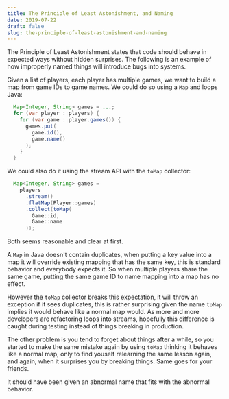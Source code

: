 ```yaml
---
title: The Principle of Least Astonishment, and Naming
date: 2019-07-22
draft: false
slug: the-principle-of-least-astonishment-and-naming
---
```


The Principle of Least Astonishment states that code should behave in
expected ways without hidden surprises. The following is an example of
how improperly named things will introduce bugs into systems.

Given a list of players, each player has multiple games, we want to
build a map from game IDs to game names. We could do so using a `Map`
and loops Java:

```java
  Map<Integer, String> games = ...;
  for (var player : players) {
    for (var game : player.games()) {
      games.put(
        game.id(),
        game.name()
      );
    }
  }
```

We could also do it using the stream API with the `toMap` collector:

```java
  Map<Integer, String> games =
    players
      .stream()
      .flatMap(Player::games)
      .collect(toMap(
        Game::id,
        Game::name
      ));
```

Both seems reasonable and clear at first.

A `Map` in Java doesn't contain duplicates, when putting a key value
into a map it will override existing mapping that has the same key,
this is standard behavior and everybody expects it. So when multiple
players share the same game, putting the same game ID to name mapping
into a map has no effect.

However the `toMap` collector breaks this expectation, it will throw
an exception if it sees duplicates, this is rather surprising given
the name `toMap` implies it would behave like a normal map would. As
more and more developers are refactoring loops into streams, hopefully
this difference is caught during testing instead of things breaking in
production.

The other problem is you tend to forget about things after a while, so
you started to make the same mistake again by using `toMap` thinking
it behaves like a normal map, only to find youself relearning the
same lesson again, and again, when it surprises you by breaking
things. Same goes for your friends.

It should have been given an abnormal name that fits with the abnormal
behavior.

